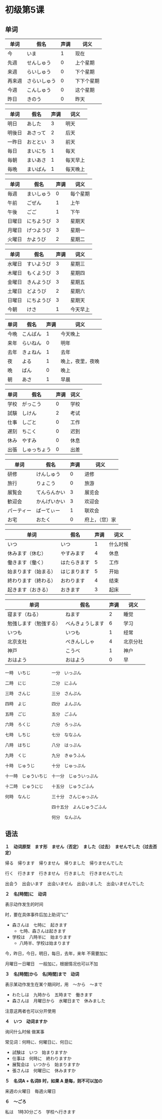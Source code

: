# 初级第5课

## 单词

| 单词   | 假名         | 声调 | 词义       |
| ------ | ------------ | ---- | ---------- |
| 今     | いま         | 1    | 现在       |
| 先週   | せんしゅう   | 0    | 上个星期   |
| 来週   | らいしゅう   | 0    | 下个星期   |
| 再来週 | さらいしゅう | 0    | 下下个星期 |
| 今週   | こんしゅう   | 0    | 这个星期   |
| 昨日   | きのう       | 0    | 昨天       |

| 单词   | 假名     | 声调 | 词义     |
| ------ | -------- | ---- | -------- |
| 明日   | あした   | 3    | 明天     |
| 明後日 | あさって | 2    | 后天     |
| 一昨日 | おととい | 3    | 前天     |
| 毎日   | まいにち | 1    | 每天     |
| 毎朝   | まいあさ | 1    | 每天早上 |
| 毎晩   | まいばん | 1    | 每天晚上 |

| 单词   | 假名       | 声调 | 词义     |
| ------ | ---------- | ---- | -------- |
| 毎週   | まいしゅう | 0    | 每个星期 |
| 午前   | ごぜん     | 1    | 上午     |
| 午後   | ごご       | 1    | 下午     |
| 日曜日 | にちようび | 3    | 星期天   |
| 月曜日 | げつようび | 3    | 星期一   |
| 火曜日 | かようび   | 2    | 星期二   |

| 单词   | 假名       | 声调 | 词义     |
| ------ | ---------- | ---- | -------- |
| 水曜日 | すいようび | 3    | 星期三   |
| 木曜日 | もくようび | 3    | 星期四   |
| 金曜日 | きんようび | 3    | 星期五   |
| 土曜日 | どようび   | 2    | 星期六   |
| 日曜日 | にちようび | 3    | 星期天   |
| 今朝   | けさ       | 1    | 今天早上 |

| 单词 | 假名     | 声调 | 词义             |
| ---- | -------- | ---- | ---------------- |
| 今晩 | こんばん | 1    | 今天晚上         |
| 来年 | らいねん | 0    | 明年             |
| 去年 | きょねん | 1    | 去年             |
| 夜   | よる     | 1    | 晚上，夜里，夜晚 |
| 晩   | ばん     | 0    | 晚上             |
| 朝   | あさ     | 1    | 早晨             |

| 单词 | 假名         | 声调 | 词义 |
| ---- | ------------ | ---- | ---- |
| 学校 | がっこう     | 0    | 学校 |
| 試験 | しけん       | 2    | 考试 |
| 仕事 | しごと       | 0    | 工作 |
| 遅刻 | ちこく       | 0    | 迟到 |
| 休み | やすみ       | 0    | 休息 |
| 出張 | しゅっちょう | 0    | 出差 |

| 单词       | 假名         | 声调 | 词义           |
| ---------- | ------------ | ---- | -------------- |
| 研修       | けんしゅう   | 0    | 进修           |
| 旅行       | りょこう     | 0    | 旅游           |
| 展覧会     | てんらんかい | 3    | 展览会         |
| 歓迎会     | かんげいかい | 3    | 欢迎会         |
| パーティー | ぱーてぃー   | 1    | 联欢会         |
| お宅       | おたく       | 0    | 府上，（您）家 |

| 单词                 | 假名         | 声调 | 词义     |
| -------------------- | ------------ | ---- | -------- |
| いつ                 | いつ         | 1    | 什么时候 |
| 休みます（休む）     | やすみます   | 4    | 休息     |
| 働きます（働く）     | はたらきます | 5    | 工作     |
| 始まります（始まる） | はじまります | 5    | 开始     |
| 終わります（終わる） | おわります   | 4    | 结束     |
| 起きます（おきる）   | おきます     | 3    | 起床     |

| 单词                   | 假名             | 声调 | 词义     |
| ---------------------- | ---------------- | ---- | -------- |
| 寝ます（ねる）         | ねます           | 2    | 睡觉     |
| 勉強します（勉強する） | べんきょうします | 6    | 学习     |
| いつも                 | いつも           | 1    | 经常     |
| 北京支社               | ぺきんししゃ     | 4    | 北京分社 |
| 神戸                   | こうべ           | 1    | 神户     |
| おはよう               | おはよう         | 0    | 早       |

一時　いちじ　　　　　一分　いっぷん

二時　にじ　　　　　　二分　にふん

三時　さんじ　　　　　三分　さんぷん

四時　よじ　　　　　　四分　よんぷん

五時　ごじ　　　　　　五分　ごふん

六時　ろくじ　　　　　六分　ろっぷん

七時　しちじ　　　　　七分　ななふん

八時　はちじ　　　　　八分　はっぷん

九時　くじ　　　　　　九分　きゅうふん

十時　じゅうじ　　　　十分　じゅっぷん

十一時　じゅういちじ　十一分　じゅういっぷん

十二時　じゅうにじ　　十五分　じゅうごふん

何時　なんじ　　　　　三十分　さんじゅっぷん

　　　　　　　　　　　四十五分　よんじゅうごふん

　　　　　　　　　　　何分　なんぷん

## 语法

**１　动词原型　ます形　ません（否定）　ました（过去）　ませんでした（过去否定）**

帰る　帰ります　帰りません　帰りました　帰りませんでした

行く　行きます　行きません　行きました　行きませんでした

出会う　出会います　出会いません　出会いました　出会いませんでした

**２　名[時間]に　动词**

表示动作发生的时间

时，要在具体事件后加上助词”に“

- 森さんは　七時に　起きます
  - 七時、森さんは起きます
- 学校は　八時半に　始まります　
  - 八時半、学校は始まります

今，昨日，今日，明日，每日，去年，来年	不需要加に

月曜日ー日曜日　一般加に，根据情况也可以不加

**３　名[時間]から　名[時間]まで　动词**

表示某动作发生在某个期间时，用　～から　～まで

- わたしは　九時から　五時まで　働きます
- 森さんは　月曜日から　水曜日まで　休みました

注意这两者也可以分开使用

**４　いつ　动词ますか**

询问什么时候 做某事

常见词：何時に、何曜日に、何日に

- 試験は　いつ　始まりますか
- 仕事は　何時に　終わりますか
- 展覧会は　いつから　始まりますか
- 張さんは　何曜日に　休みますか

**５　名词A + 名词B 时，如果 A 是每，则不可以加の**

来週の火曜日　毎週火曜日

**６　～ごろ**

私は　1時30分ごろ　学校へ行きます